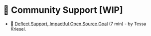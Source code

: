 # 🤝 Community Support [WIP]

- 📃 [Deflect Support, Impactful Open Source Goal](https://devocate.com/blog/accomplishing-goals/deflect-support-impactful-open-source-community-goal/) (7 min) - by Tessa Kriesel.
